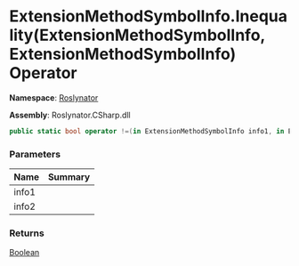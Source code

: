 # ExtensionMethodSymbolInfo\.Inequality\(ExtensionMethodSymbolInfo, ExtensionMethodSymbolInfo\) Operator

**Namespace**: [Roslynator](../../README.md)

**Assembly**: Roslynator\.CSharp\.dll

```csharp
public static bool operator !=(in ExtensionMethodSymbolInfo info1, in ExtensionMethodSymbolInfo info2)
```

### Parameters

| Name | Summary |
| ---- | ------- |
| info1 | |
| info2 | |

### Returns

[Boolean](https://docs.microsoft.com/en-us/dotnet/api/system.boolean)

